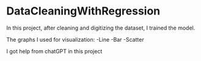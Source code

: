 # DataCleaningWithRegression

In this project, after cleaning and digitizing the dataset, I trained the model.

The graphs I used for visualization:
-Line
-Bar
-Scatter

I got help from chatGPT in this project
